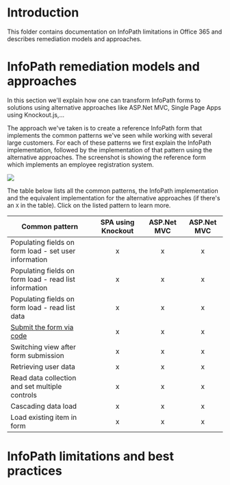 # Introduction #
This folder contains documentation on InfoPath limitations in Office 365 and describes remediation models and approaches.

# InfoPath remediation models and approaches #
In this section we'll explain how one can transform InfoPath forms to solutions using alternative approaches like ASP.Net MVC, Single Page Apps using Knockout.js,...

The approach we've taken is to create a reference InfoPath form that implements the common patterns we've seen while working with several large customers. For each of these patterns we first explain the InfoPath implementation, followed by the implementation of that pattern using the alternative approaches. The screenshot is showing the reference form which implements an employee registration system.

![](http://i.imgur.com/esc3rMP.png)

The table below lists all the common patterns, the InfoPath implementation and the equivalent implementation for the alternative approaches (if there's an `X` in the table). Click on the listed pattern to learn more.

Common pattern | SPA using Knockout | ASP.Net MVC | ASP.Net MVC
---------------|:------------------:|:-----------:|:-----------:
Populating fields on form load - set user information | x | x | x 
Populating fields on form load - read list information | x | x | x 
Populating fields on form load - read list data | x | x | x 
[Submit the form via code](https://github.com/OfficeDev/PnP-Transformation/blob/dev/InfoPath/Guidance/Patterns/Submit%20the%20form%20via%20code.md) | x | x | x 
Switching view after form submission | x | x | x 
Retrieving user data | x | x | x 
Read data collection and set multiple controls | x | x | x 
Cascading data load | x | x | x 
Load existing item in form | x | x | x 


# InfoPath limitations and best practices #


